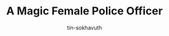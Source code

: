---
title: A Magic Female Police Officer
categories: ['Chinese']
thumb: 'https://img.youtube.com/vi/FxMgdxsg_WY/maxresdefault.jpg'
pudate: 2024-06-06T02:08:17
videos: 2024-06-06-02-07-16
author: tin-sokhavuth
---